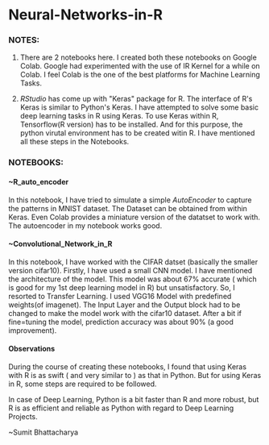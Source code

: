 # Neural-Networks-in-R

### NOTES: 
1) There are 2 notebooks here. I created both these notebooks on Google Colab. Google had experimented with the use of IR Kernel for a while on Colab. I feel Colab is the one of the best platforms for Machine Learning Tasks. 

2) _RStudio_ has come up with "Keras" package for R. The interface of R's Keras is similar to Python's Keras. I have attempted to solve some basic deep learning tasks in R using Keras.  To use Keras within R, Tensorflow(R version) has to be installed. And for this purpose, the python virutal environment has to be created witin R. I have mentioned all these steps in the Notebooks.

### NOTEBOOKS:

#### ~R_auto_encoder

In this notebook, I have tried to simulate a simple _AutoEncoder_ to capture the patterns in MNIST dataset. The Dataset can be obtained from within Keras. Even Colab provides a miniature version of the datatset to work with. The autoencoder in my notebook works good.

#### ~Convolutional_Network_in_R

In this notebook, I have worked with the CIFAR datset (basically the smaller version cifar10). Firstly, I have used a small CNN model. I have mentioned the architecture of the model. This model was about 67% accurate ( which is good for my 1st deep learning model in R) but unsatisfactory. So, I resorted to Transfer Learning. I used VGG16 Model with predefined weights(of imagenet). The Input Layer and the Output block had to be changed to make the model work with the cifar10 dataset. After a bit if fine=tuning the model, prediction accuracy was about 90% (a good improvement).


#### Observations

During the course of creating these notebooks, I found that using Keras with R is as swift ( and very similar to ) as that in Python. But for using Keras in R, some steps are required to be followed. 

In case of Deep Learning, Python is a bit faster than R and more robust, but R is as efficient and reliable as Python with regard to Deep Learning Projects.

~Sumit Bhattacharya
